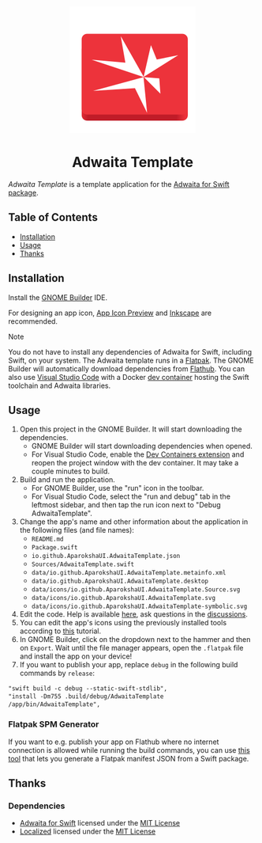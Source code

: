 <p align="center">
  <img width="256" alt="Adwaita Template Icon" src="data/icons/io.github.AparokshaUI.AdwaitaTemplate.svg">
  <h1 align="center">Adwaita Template</h1>
</p>

_Adwaita Template_ is a template application for the [Adwaita for Swift package](https://github.com/AparokshaUI/Adwaita/).

## Table of Contents

- [Installation](#Installation)
- [Usage](#Usage)
- [Thanks](#Thanks)

## Installation

Install the [GNOME Builder](https://flathub.org/apps/org.gnome.Builder) IDE.

For designing an app icon, [App Icon Preview](https://flathub.org/apps/org.gnome.design.AppIconPreview) and [Inkscape](https://flathub.org/apps/org.inkscape.Inkscape) are recommended.

> [!NOTE]
> You do not have to install any dependencies of Adwaita for Swift, including Swift, on your system.
> The Adwaita template runs in a [Flatpak](https://flatpak.org/).
> The GNOME Builder will automatically download dependencies from [Flathub](https://flathub.org).
> You can also use [Visual Studio Code](https://code.visualstudio.com/) with a Docker [dev container](https://code.visualstudio.com/docs/devcontainers/containers) hosting the Swift toolchain and Adwaita libraries.

## Usage

1. Open this project in the GNOME Builder. It will start downloading the dependencies.
    - GNOME Builder will start downloading dependencies when opened.
    - For Visual Studio Code, enable the [Dev Containers extension](https://marketplace.visualstudio.com/items?itemName=ms-vscode-remote.remote-containers) and reopen the project window with the dev container. It may take a couple minutes to build.
2. Build and run the application.
    - For GNOME Builder, use the "run" icon in the toolbar.
    - For Visual Studio Code, select the "run and debug" tab in the leftmost sidebar, and then tap the run icon next to "Debug AdwaitaTemplate".
3. Change the app's name and other information about the application in the following files (and file names):
    - `README.md`
    - `Package.swift`
    - `io.github.AparokshaUI.AdwaitaTemplate.json`
    - `Sources/AdwaitaTemplate.swift`
    - `data/io.github.AparokshaUI.AdwaitaTemplate.metainfo.xml`
    - `data/io.github.AparokshaUI.AdwaitaTemplate.desktop`
    - `data/icons/io.github.AparokshaUI.AdwaitaTemplate.Source.svg`
    - `data/icons/io.github.AparokshaUI.AdwaitaTemplate.svg`
    - `data/icons/io.github.AparokshaUI.AdwaitaTemplate-symbolic.svg`
4. Edit the code. Help is available [here](https://david-swift.gitbook.io/adwaita/), ask questions in the [discussions](https://github.com/AparokshaUI/Adwaita/discussions/).
5. You can edit the app's icons using the previously installed tools according to [this](https://blogs.gnome.org/tbernard/2019/12/30/designing-an-icon-for-your-app/) tutorial.
6. In GNOME Builder, click on the dropdown next to the hammer and then on `Export`. Wait until the file manager appears, open the `.flatpak` file and install the app on your device!
7. If you want to publish your app, replace `debug` in the following build commands by `release`:
```
"swift build -c debug --static-swift-stdlib",
"install -Dm755 .build/debug/AdwaitaTemplate /app/bin/AdwaitaTemplate",
```

### Flatpak SPM Generator

If you want to e.g. publish your app on Flathub where no internet connection is allowed while running the build commands,
you can use [this tool](https://github.com/flatpak/flatpak-builder-tools/tree/master/spm) that lets you generate a Flatpak manifest JSON from a Swift package.

## Thanks

### Dependencies
- [Adwaita for Swift](https://github.com/AparokshaUI/Adwaita) licensed under the [MIT License](https://github.com/AparokshaUI/Adwaita/blob/main/LICENSE.md)
- [Localized](https://github.com/AparokshaUI/Localized) licensed under the [MIT License](https://github.com/AparokshaUI/Localized/blob/master/LICENSE.md)
